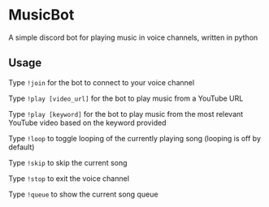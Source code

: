 # MusicBot
A simple discord bot for playing music in voice channels, written in python

## Usage
Type `!join` for the bot to connect to your voice channel

Type `!play [video_url]` for the bot to play music from a YouTube URL

Type `!play [keyword]` for the bot to play music from the most relevant YouTube video based on the keyword provided

Type `!loop` to toggle looping of the currently playing song (looping is off by default)

Type `!skip` to skip the current song

Type `!stop` to exit the voice channel

Type `!queue` to show the current song queue
